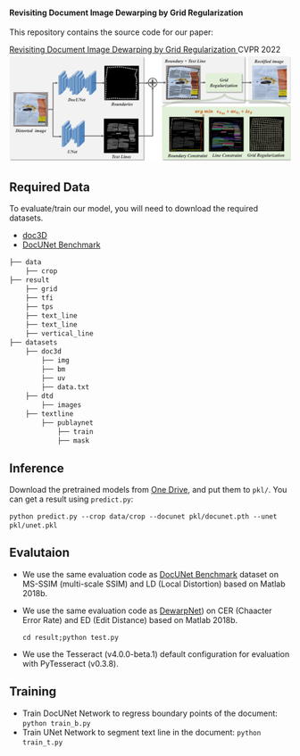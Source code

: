 ####  Revisiting Document Image Dewarping by Grid Regularization 

This repository contains the source code for our paper:

[ Revisiting Document Image Dewarping by Grid Regularization ]()
CVPR 2022
<img src = "data/pipeline.png">
## Required Data

 To evaluate/train our model, you will need to download the required datasets. 

- [doc3D](https://github.com/cvlab-stonybrook/doc3D-dataset)
- [DocUNet Benchmark](https://www3.cs.stonybrook.edu/~cvl/docunet.html)

```
├── data
	├── crop
├── result
    ├── grid
    ├── tfi
    ├── tps
    ├── text_line
    ├── text_line
    ├── vertical_line
├── datasets
    ├── doc3d
    	├── img
        ├── bm
        ├── uv
        ├── data.txt
    ├── dtd
        ├── images
    ├── textline
        ├── publaynet
        	├── train
        	├── mask        
```

## Inference

Download the pretrained models from [One Drive](https://1drv.ms/u/s!AlagB370HkjxgQrT63yfcAPy9M3n?e=PXaFNQ), and put them to `pkl/`. You can get a result using  `predict.py`:

```
python predict.py --crop data/crop --docunet pkl/docunet.pth --unet pkl/unet.pkl
```

## Evalutaion

- We use the same evaluation code as [DocUNet Benchmark](https://www3.cs.stonybrook.edu/~cvl/docunet.html) dataset on MS-SSIM (multi-scale SSIM) and LD (Local Distortion) based on Matlab 2018b.

- We use the same evaluation code as [DewarpNet](https://github.com/cvlab-stonybrook/DewarpNet)) on CER (Chaacter Error Rate) and ED (Edit Distance)  based on Matlab 2018b.

  ```
  cd result;python test.py
  ```

- We use the Tesseract (v4.0.0-beta.1) default configuration for evaluation with PyTesseract (v0.3.8).

## Training

- Train DocUNet Network to regress boundary points of the document: `python train_b.py`
- Train UNet Network to segment text line in the document: `python train_t.py`